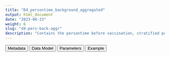 ```yaml
---
title: "D4_persontime_background_aggregated"
output: html_document
date: "2023-08-23"
weight: 6
slug: "d4-pers-back-aggr"
description: "Contains the persontime before vaccination, stratified per calendar month and past covid, and the occurrence of the AESIs"
---
```


<script src="/rmarkdown-libs/core-js/shim.min.js"></script>
<script src="/rmarkdown-libs/react/react.min.js"></script>
<script src="/rmarkdown-libs/react/react-dom.min.js"></script>
<script src="/rmarkdown-libs/reactwidget/react-tools.js"></script>
<script src="/rmarkdown-libs/htmlwidgets/htmlwidgets.js"></script>
<link href="/rmarkdown-libs/reactable/reactable.css" rel="stylesheet" />
<script src="/rmarkdown-libs/reactable-binding/reactable.js"></script>
<div class="tab">
<button class="tablinks" onclick="openCity(event, &#39;Metadata&#39;)" id="defaultOpen">Metadata</button>
<button class="tablinks" onclick="openCity(event, &#39;Data Model&#39;)">Data Model</button>
<button class="tablinks" onclick="openCity(event, &#39;Parameters&#39;)">Parameters</button>
<button class="tablinks" onclick="openCity(event, &#39;Example&#39;)">Example</button>
</div>
<div id="Metadata" class="tabcontent">
<div id="htmlwidget-1" class="reactable html-widget " style="width:auto;height:600px;"></div>
<script type="application/json" data-for="htmlwidget-1">{"x":{"tag":{"name":"Reactable","attribs":{"data":{"medatata_name":["Name of the dataset","Content of the dataset","Unit of observation","Dataset where the list of UoOs is fully listed and with 1 record per UoO","How many observations per UoO","Variables capturing the UoO","Primary key","Parameters",null,null,null,null,null,null,null,null,null,null,null,null],"metadata_content":["D4_persontime_background_aggregated","contains the persontime before vaccination, stratified per calendar month and past covid, and the occurrence of the AESIs","month, sex, ageband and covid",null,"1","month year Ageband sex dose type_vax COVID19",null,null,null,null,null,null,null,null,null,null,null,null,null,null]},"columns":[{"id":"medatata_name","name":"medatata_name","type":"character"},{"id":"metadata_content","name":"metadata_content","type":"character"}],"sortable":false,"searchable":true,"pagination":false,"highlight":true,"bordered":true,"striped":true,"style":{"maxWidth":1800},"height":"600px","dataKey":"dac4bfca8929bf31cd68dd39804dd78e"},"children":[]},"class":"reactR_markup"},"evals":[],"jsHooks":[]}</script>
</div>
<div id="Data Model" class="tabcontent">
<div id="htmlwidget-2" class="reactable html-widget " style="width:auto;height:600px;"></div>
<script type="application/json" data-for="htmlwidget-2">{"x":{"tag":{"name":"Reactable","attribs":{"data":{"VarName":["sex","COVID19","month","year","Ageband","Persontime","Persontime_AESI","AESI_b",null,null,null,null,null,null,null,null,null,null,null,null],"Description":["sex at instance creation","past COVID infection","calendar month","calendar year","ageband","persontime in the study in this stratum (in days)","persontime for this AESI (in days)","occurrence of this AESI (in days)",null,null,null,null,null,null,null,null,null,null,null,null],"Format":["character","binary","character","int",null,"int","int","int",null,null,null,null,null,null,null,null,null,null,null,null],"Vocabulary":["M\r\nF\r\nU\r\nO","1 = infected with covid in the past\r\n0 = otherwise","January\r\nFebruary\r\n…","2019\r\n2020\r\n…","0-4\r\n5-11\r\n12-17\r\n18-29\r\n30-39\r\n40-49\r\n50-59\r\n60-69\r\n79-79\r\n80+",null,null,null,null,null,null,null,null,null,null,null,null,null,null,null],"Parameters":[null,null,null,null,null,null,null,"AESI",null,null,null,null,null,null,null,null,null,null,null,null],"Notes and examples":[null,null,null,null,null,null,null,null,null,null,null,null,null,null,null,null,null,null,null,null],"Source tables and variables":[null,null,null,null,null,null,null,null,null,null,null,null,null,null,null,null,null,null,null,null],"Retrieved":[null,null,null,null,null,null,null,null,null,null,null,null,null,null,null,null,null,null,null,null],"Calculated":[null,null,null,null,null,null,null,null,null,null,null,null,null,null,null,null,null,null,null,null],"Algorithm_id":[null,null,null,null,null,null,null,null,null,null,null,null,null,null,null,null,null,null,null,null],"Rule":[null,null,null,null,null,null,null,null,null,null,null,null,null,null,null,null,null,null,null,null]},"columns":[{"id":"VarName","name":"VarName","type":"character"},{"id":"Description","name":"Description","type":"character"},{"id":"Format","name":"Format","type":"character"},{"id":"Vocabulary","name":"Vocabulary","type":"character"},{"id":"Parameters","name":"Parameters","type":"character"},{"id":"Notes and examples","name":"Notes and examples","type":"logical"},{"id":"Source tables and variables","name":"Source tables and variables","type":"logical"},{"id":"Retrieved","name":"Retrieved","type":"logical"},{"id":"Calculated","name":"Calculated","type":"logical"},{"id":"Algorithm_id","name":"Algorithm_id","type":"logical"},{"id":"Rule","name":"Rule","type":"logical"}],"sortable":false,"searchable":true,"pagination":false,"highlight":true,"bordered":true,"striped":true,"style":{"maxWidth":1800},"height":"600px","dataKey":"a9955ed33d020753b3364052f323856d"},"children":[]},"class":"reactR_markup"},"evals":[],"jsHooks":[]}</script>
</div>
<div id="Parameters" class="tabcontent">
<div id="htmlwidget-3" class="reactable html-widget " style="width:auto;height:600px;"></div>
<script type="application/json" data-for="htmlwidget-3">{"x":{"tag":{"name":"Reactable","attribs":{"data":{"parameter in the variable name":["AESI",null,null,null,null,null,null,null,null,null,null,null,null,null,null,null,null,null,null,null],"values":["A B_COAGDIS_AESI B_DIC_AESI B_HAEMOPHAGOLYNPHOHISTIO_AESI B_ITP_AESI B_TTS_AESI C_ARRH_AESI C_CAD_AESI C_MYOCARD_AESI C_PERICARD_AESI D_LIVERACUTE_AESI D_PANCRACUTE_AESI E_DM1_AESI E_THYROIDAUTOIMM_AESI E_THYROIDSUBACUTE_AESI G_KIACUTE_AESI Im_ANAPHYLAXIS_AESI Im_KAWASAKI_AESI M_RHABDOMYOLISIS_AESI N_ADEM_AESI N_BELLP_AESI N_CONVULGEN_AESI N_CVST_AESI N_GBS_AESI N_HEARINGLOSS_AESI N_MENINGOENC_AESI N_MYELITISTRANSV_AESI N_NARCOLEPSY_AESI N_STROKEHEMO_AESI O_DEATHSUDDEN_AESI O_MIS_AESI R_ARDS_AESI Sk_ERYTHMULTI_AESI Sk_SCAR_AESI SO_ANOSMIAAGEUSIA_AESI V_CHILBLAIN_AESI V_MICROANGIO_AESI V_THROMBOSISARTERIALALGOR_AESI V_VASCULITISSINGLEORG_AESI V_VTEALGORITHM_AESI",null,null,null,null,null,null,null,null,null,null,null,null,null,null,null,null,null,null,null],"name of macro":[null,null,null,null,null,null,null,null,null,null,null,null,null,null,null,null,null,null,null,null]},"columns":[{"id":"parameter in the variable name","name":"parameter in the variable name","type":"character"},{"id":"values","name":"values","type":"character"},{"id":"name of macro","name":"name of macro","type":"logical"}],"sortable":false,"searchable":true,"pagination":false,"highlight":true,"bordered":true,"striped":true,"style":{"maxWidth":1800},"height":"600px","dataKey":"3f117389148dd56a8520a0c538b71889"},"children":[]},"class":"reactR_markup"},"evals":[],"jsHooks":[]}</script>
</div>
<div id="Example" class="tabcontent">
<div id="htmlwidget-4" class="reactable html-widget " style="width:auto;height:600px;"></div>
<script type="application/json" data-for="htmlwidget-4">{"x":{"tag":{"name":"Reactable","attribs":{"data":{"sex":["F","F","F","F","F","F","F","F","F","F","F","F","F","F","F","F","F","F","F","F"],"month":["January","January","January","January","January","January","January","January","January","January","January","February","February","February","February","February","February","February","February","February"],"Ageband":["0-4","12-17","18-24","25-29","30-39","40-49","5-11","50-59","60-69","70-79","80+","0-4","12-17","18-24","25-29","30-39","40-49","5-11","50-59","60-69"],"COVID19":[0,0,0,0,0,0,0,0,0,0,0,0,0,0,0,0,0,0,0,0],"Persontime":[3778,5902,6201,5832,12763,19794,6917,19507,15275,13613,13295,3569,5386,5545,5313,11430,17988,6218,17630,13791],"Persontime_B_COAGDIS_AESI":[3778,5902,6201,5832,12763,19794,6917,19507,15275,13613,13264,3569,5386,5545,5313,11430,17988,6218,17630,13791],"Persontime_B_DIC_AESI":[3778,5902,6201,5832,12763,19794,6917,19507,15275,13613,13295,3569,5386,5545,5313,11430,17988,6218,17630,13791],"Persontime_B_HAEMOPHAGOLYNPHOHISTIO_AESI":[3778,5902,6201,5832,12763,19794,6917,19507,15275,13613,13295,3569,5386,5545,5313,11430,17988,6218,17630,13791],"Persontime_B_ITP_AESI":[3778,5902,6201,5832,12763,19794,6917,19507,15275,13613,13295,3569,5386,5545,5313,11430,17988,6218,17630,13791],"Persontime_B_TTS_AESI":[3778,5902,6201,5832,12763,19794,6917,19507,15275,13613,13264,3569,5386,5545,5313,11430,17988,6218,17630,13791],"Persontime_C_ARRH_AESI":[3778,5902,6201,5832,12763,19794,6917,19476,15244,13520,13264,3569,5386,5545,5313,11430,17988,6218,17602,13763],"Persontime_C_CAD_AESI":[3778,5902,6201,5832,12763,19794,6917,19507,15275,13613,13295,3569,5386,5545,5313,11430,17988,6218,17630,13791],"Persontime_C_MYOCARD_AESI":[3778,5902,6201,5832,12763,19794,6917,19507,15275,13613,13295,3569,5386,5545,5313,11430,17988,6218,17630,13791],"Persontime_C_PERICARD_AESI":[3778,5902,6201,5832,12763,19794,6917,19507,15275,13613,13295,3569,5386,5545,5313,11430,17988,6218,17630,13791],"Persontime_D_LIVERACUTE_AESI":[3778,5902,6201,5832,12763,19794,6917,19507,15275,13613,13295,3569,5386,5545,5313,11430,17988,6218,17630,13791],"Persontime_D_PANCRACUTE_AESI":[3778,5902,6201,5832,12763,19794,6917,19507,15275,13613,13295,3569,5386,5545,5313,11430,17988,6218,17630,13791],"Persontime_E_DM1_AESI":[3778,5902,6201,5832,12763,19794,6917,19507,15275,13613,13295,3569,5386,5545,5313,11430,17988,6218,17630,13791],"Persontime_E_THYROIDAUTOIMM_AESI":[3778,5902,6201,5770,12639,19763,6917,19383,15275,13613,13295,3569,5386,5545,5257,11315,17944,6218,17518,13791],"Persontime_E_THYROIDSUBACUTE_AESI":[3778,5902,6201,5832,12763,19794,6917,19507,15275,13613,13295,3569,5386,5545,5313,11430,17988,6218,17630,13791],"Persontime_G_KIACUTE_AESI":[3778,5902,6201,5832,12763,19794,6917,19507,15275,13613,13295,3569,5386,5545,5313,11430,17988,6218,17630,13791],"Persontime_Im_KAWASAKI_AESI":[3778,5902,6201,5832,12763,19794,6917,19507,15275,13613,13295,3569,5386,5545,5313,11430,17988,6218,17630,13791],"Persontime_M_RHABDOMYOLISIS_AESI":[3778,5902,6201,5832,12763,19794,6917,19507,15275,13613,13295,3569,5386,5545,5313,11430,17988,6218,17630,13791],"Persontime_N_ADEM_AESI":[3778,5902,6201,5832,12763,19794,6917,19507,15275,13613,13295,3569,5386,5545,5313,11430,17988,6218,17630,13791],"Persontime_N_BELLP_AESI":[3778,5902,6201,5832,12763,19794,6917,19507,15275,13613,13295,3569,5386,5545,5313,11430,17988,6218,17630,13791],"Persontime_N_CONVULGEN_AESI":[3778,5902,6201,5832,12763,19794,6917,19507,15275,13613,13295,3565,5386,5545,5313,11430,17988,6218,17630,13791],"Persontime_N_CVST_AESI":[3778,5902,6201,5832,12763,19794,6917,19507,15275,13613,13295,3569,5386,5545,5313,11430,17988,6218,17630,13791],"Persontime_N_GBS_AESI":[3778,5902,6201,5832,12763,19794,6917,19507,15275,13613,13295,3569,5386,5545,5313,11430,17988,6218,17630,13791],"Persontime_N_HEARINGLOSS_AESI":[3778,5902,6201,5832,12763,19794,6917,19507,15275,13613,13295,3569,5386,5545,5313,11430,17988,6218,17630,13791],"Persontime_N_MENINGOENC_AESI":[3778,5902,6201,5832,12763,19794,6917,19507,15275,13613,13295,3569,5386,5545,5313,11430,17988,6218,17630,13791],"Persontime_N_MYELITISTRANSV_AESI":[3778,5902,6201,5832,12763,19794,6917,19507,15275,13613,13295,3569,5386,5545,5313,11430,17988,6218,17630,13791],"Persontime_N_NARCOLEPSY_AESI":[3778,5902,6201,5832,12763,19794,6917,19507,15275,13613,13295,3569,5386,5545,5313,11430,17988,6218,17630,13791],"Persontime_N_STROKEHEMO_AESI":[3778,5902,6201,5832,12763,19794,6917,19507,15275,13613,13295,3569,5386,5545,5313,11430,17988,6218,17630,13791],"Persontime_O_DEATHSUDDEN_AESI":[3778,5902,6201,5832,12763,19794,6917,19507,15275,13613,13295,3569,5386,5545,5313,11430,17988,6218,17630,13791],"Persontime_O_MIS_AESI":[3778,5902,6201,5832,12763,19794,6917,19507,15275,13613,13295,3569,5386,5545,5313,11430,17988,6218,17630,13791],"Persontime_R_ARDS_AESI":[3778,5902,6201,5832,12763,19794,6917,19507,15275,13613,13295,3569,5386,5545,5313,11430,17988,6218,17630,13791],"Persontime_Sk_ERYTHMULTI_AESI":[3778,5902,6201,5832,12763,19794,6917,19507,15275,13613,13295,3569,5386,5545,5313,11430,17988,6218,17630,13791],"Persontime_Sk_SCAR_AESI":[3778,5902,6201,5832,12763,19794,6917,19507,15275,13613,13295,3569,5386,5545,5313,11430,17988,6218,17630,13791],"Persontime_SO_ANOSMIAAGEUSIA_AESI":[3778,5902,6201,5832,12763,19794,6917,19507,15275,13613,13295,3569,5386,5545,5313,11430,17988,6218,17630,13791],"Persontime_V_CHILBLAIN_AESI":[3778,5902,6201,5832,12763,19794,6917,19507,15275,13613,13295,3569,5386,5545,5313,11430,17988,6218,17630,13791],"Persontime_V_MICROANGIO_AESI":[3778,5902,6201,5832,12763,19794,6917,19507,15275,13613,13295,3569,5386,5545,5313,11430,17988,6218,17630,13791],"Persontime_V_THROMBOSISARTERIALALGOR_AESI":[3778,5902,6201,5832,12763,19794,6917,19507,15275,13613,13295,3569,5386,5545,5313,11430,17988,6218,17630,13791],"Persontime_V_VASCULITISSINGLEORG_AESI":[3778,5902,6201,5832,12763,19794,6917,19507,15275,13613,13295,3569,5386,5545,5313,11430,17988,6218,17630,13791],"Persontime_V_VTEALGORITHM_AESI":[3778,5902,6201,5832,12763,19794,6917,19466,15267,13529,13201,3569,5386,5545,5313,11430,17988,6218,17554,13664],"Persontime_C_VALVULAR_COV":[3778,5902,6201,5832,12763,19794,6917,19445,15244,13613,13295,3569,5386,5545,5313,11430,17988,6218,17574,13763],"Persontime_D_DIVERTICULITIS_AESI":[3778,5902,6201,5832,12763,19794,6917,19507,15275,13613,13295,3569,5386,5545,5313,11430,17988,6218,17630,13791],"Persontime_D_GALLSTONES_COV":[3778,5902,6201,5832,12763,19794,6917,19507,15275,13613,13295,3569,5386,5545,5313,11430,17972,6218,17630,13791],"Persontime_D_LIVERCIRRHOSIS_COV":[3778,5902,6201,5832,12763,19794,6917,19507,15275,13613,13295,3569,5386,5545,5313,11430,17988,6218,17630,13791],"Persontime_E_GOUT_COV":[3778,5902,6201,5832,12763,19794,6917,19507,15275,13613,13295,3569,5386,5545,5313,11430,17988,6218,17630,13791],"Persontime_G_UTI_COV":[3778,5902,6201,5832,12763,19794,6917,19507,15275,13613,13295,3565,5386,5545,5300,11430,17977,6218,17630,13791],"Persontime_I_CLOSTRIDIUMD_COV":[3778,5902,6201,5832,12763,19794,6917,19507,15275,13613,13295,3569,5386,5545,5313,11430,17988,6218,17630,13791],"Persontime_I_INFLUENZA_COV":[3778,5902,6201,5832,12763,19794,6917,19507,15275,13613,13295,3569,5386,5545,5313,11430,17988,6218,17630,13791],"Persontime_Im_SJOGRENS_COV":[3778,5902,6201,5832,12763,19763,6917,19476,15275,13613,13295,3569,5386,5545,5313,11430,17960,6218,17602,13791],"Persontime_M_FRACTURES_COV":[3778,5902,6201,5832,12763,19794,6917,19507,15275,13613,13295,3569,5386,5545,5313,11430,17988,6218,17630,13791],"Persontime_M_OSTEOARTHRITIS_COV":[3778,5902,6201,5832,12763,19794,6917,19507,15275,13613,13295,3569,5386,5545,5313,11430,17988,6218,17630,13791],"Persontime_M_OSTEOMYELITIS_COV":[3778,5902,6201,5832,12763,19794,6917,19507,15275,13613,13295,3569,5386,5545,5313,11430,17988,6218,17630,13791],"Persontime_M_REACTIVEARTHRITIS_COV":[3778,5902,6201,5832,12763,19794,6917,19507,15275,13613,13295,3569,5386,5545,5313,11430,17988,6218,17630,13791],"Persontime_Ment_ORGPSYCHOSIS_COV":[3778,5902,6201,5832,12763,19794,6917,19507,15275,13613,13295,3569,5386,5528,5313,11430,17988,6218,17630,13791],"Persontime_N_TRIGEMINALNEURALGIA_COV":[3778,5902,6201,5832,12763,19794,6917,19507,15275,13613,13295,3569,5386,5545,5313,11430,17988,6218,17630,13791],"Persontime_SO_CONJUNCTIVITIS_COV":[3778,5902,6201,5832,12763,19763,6917,19476,15275,13613,13295,3569,5386,5545,5313,11430,17960,6218,17602,13791],"Persontime_SO_OTITISEXT_COV":[3778,5902,6201,5832,12763,19794,6917,19507,15275,13613,13295,3569,5386,5545,5313,11430,17988,6218,17630,13791],"Persontime_V_RENOVASCULAR_COV":[3778,5902,6201,5832,12763,19794,6917,19507,15275,13613,13295,3569,5386,5545,5313,11430,17988,6218,17630,13791],"B_COAGDIS_AESI_b":[0,0,0,0,0,0,0,0,0,0,0,0,0,0,0,0,0,0,0,0],"B_DIC_AESI_b":[0,0,0,0,0,0,0,0,0,0,0,0,0,0,0,0,0,0,0,0],"B_HAEMOPHAGOLYNPHOHISTIO_AESI_b":[0,0,0,0,0,0,0,0,0,0,0,0,0,0,0,0,0,0,0,0],"B_ITP_AESI_b":[0,0,0,0,0,0,0,0,0,0,0,0,0,0,0,0,0,0,0,0],"B_TTS_AESI_b":[0,0,0,0,0,0,0,0,0,0,0,0,0,0,0,0,0,0,0,0],"C_ARRH_AESI_b":[0,0,0,0,0,0,0,0,0,0,0,0,0,0,0,0,0,0,0,0],"C_CAD_AESI_b":[0,0,0,0,0,0,0,0,0,0,0,0,0,0,0,0,0,0,0,0],"C_MYOCARD_AESI_b":[0,0,0,0,0,0,0,0,0,0,0,0,0,0,0,0,0,0,0,0],"C_PERICARD_AESI_b":[0,0,0,0,0,0,0,0,0,0,0,0,0,0,0,0,0,0,0,0],"D_LIVERACUTE_AESI_b":[0,0,0,0,0,0,0,0,0,0,0,0,0,0,0,0,0,0,0,0],"D_PANCRACUTE_AESI_b":[0,0,0,0,0,0,0,0,0,0,0,0,0,0,0,0,0,0,0,0],"E_DM1_AESI_b":[0,0,0,0,0,0,0,0,0,0,0,0,0,0,0,0,0,0,0,0],"E_THYROIDAUTOIMM_AESI_b":[0,0,0,0,0,0,0,0,0,0,0,0,0,0,0,1,1,0,0,0],"E_THYROIDSUBACUTE_AESI_b":[0,0,0,0,0,0,0,0,0,0,0,0,0,0,0,0,0,0,0,0],"G_KIACUTE_AESI_b":[0,0,0,0,0,0,0,0,0,0,0,0,0,0,0,0,0,0,0,0],"Im_KAWASAKI_AESI_b":[0,0,0,0,0,0,0,0,0,0,0,0,0,0,0,0,0,0,0,0],"M_RHABDOMYOLISIS_AESI_b":[0,0,0,0,0,0,0,0,0,0,0,0,0,0,0,0,0,0,0,0],"N_ADEM_AESI_b":[0,0,0,0,0,0,0,0,0,0,0,0,0,0,0,0,0,0,0,0],"N_BELLP_AESI_b":[0,0,0,0,0,0,0,0,0,0,0,0,0,0,0,0,0,0,0,0],"N_CONVULGEN_AESI_b":[0,0,0,0,0,0,0,0,0,0,0,1,0,0,0,0,0,0,0,0],"N_CVST_AESI_b":[0,0,0,0,0,0,0,0,0,0,0,0,0,0,0,0,0,0,0,0],"N_GBS_AESI_b":[0,0,0,0,0,0,0,0,0,0,0,0,0,0,0,0,0,0,0,0],"N_HEARINGLOSS_AESI_b":[0,0,0,0,0,0,0,0,0,0,0,0,0,0,0,0,0,0,0,0],"N_MENINGOENC_AESI_b":[0,0,0,0,0,0,0,0,0,0,0,0,0,0,0,0,0,0,0,0],"N_MYELITISTRANSV_AESI_b":[0,0,0,0,0,0,0,0,0,0,0,0,0,0,0,0,0,0,0,0],"N_NARCOLEPSY_AESI_b":[0,0,0,0,0,0,0,0,0,0,0,0,0,0,0,0,0,0,0,0],"N_STROKEHEMO_AESI_b":[0,0,0,0,0,0,0,0,0,0,0,0,0,0,0,0,0,0,0,0],"O_DEATHSUDDEN_AESI_b":[0,0,0,0,0,0,0,0,0,0,0,0,0,0,0,0,0,0,0,0],"O_MIS_AESI_b":[0,0,0,0,0,0,0,0,0,0,0,0,0,0,0,0,0,0,0,0],"R_ARDS_AESI_b":[0,0,0,0,0,0,0,0,0,0,0,0,0,0,0,0,0,0,0,0],"Sk_ERYTHMULTI_AESI_b":[0,0,0,0,0,0,0,0,0,0,0,0,0,0,0,0,0,0,0,0],"Sk_SCAR_AESI_b":[0,0,0,0,0,0,0,0,0,0,0,0,0,0,0,0,0,0,0,0],"SO_ANOSMIAAGEUSIA_AESI_b":[0,0,0,0,0,0,0,0,0,0,0,0,0,0,0,0,0,0,0,0],"V_CHILBLAIN_AESI_b":[0,0,0,0,0,0,0,0,0,0,0,0,0,0,0,0,0,0,0,0],"V_MICROANGIO_AESI_b":[0,0,0,0,0,0,0,0,0,0,0,0,0,0,0,0,0,0,0,0],"V_THROMBOSISARTERIALALGOR_AESI_b":[0,0,0,0,0,0,0,0,0,0,0,0,0,0,0,0,0,0,0,0],"V_VASCULITISSINGLEORG_AESI_b":[0,0,0,0,0,0,0,0,0,0,0,0,0,0,0,0,0,0,0,0],"V_VTEALGORITHM_AESI_b":[0,0,0,0,0,0,0,2,2,9,7,0,0,0,0,0,0,0,2,7],"C_VALVULAR_COV_b":[0,0,0,0,0,0,0,0,0,0,0,0,0,0,0,0,0,0,0,0],"D_DIVERTICULITIS_AESI_b":[0,0,0,0,0,0,0,0,0,0,0,0,0,0,0,0,0,0,0,0],"D_GALLSTONES_COV_b":[0,0,0,0,0,0,0,0,0,0,0,0,0,0,0,0,1,0,0,0],"D_LIVERCIRRHOSIS_COV_b":[0,0,0,0,0,0,0,0,0,0,0,0,0,0,0,0,0,0,0,0],"E_GOUT_COV_b":[0,0,0,0,0,0,0,0,0,0,0,0,0,0,0,0,0,0,0,0],"G_UTI_COV_b":[0,0,0,0,0,0,0,0,0,0,0,1,0,0,1,0,1,0,0,0],"I_CLOSTRIDIUMD_COV_b":[0,0,0,0,0,0,0,0,0,0,0,0,0,0,0,0,0,0,0,0],"I_INFLUENZA_COV_b":[0,0,0,0,0,0,0,0,0,0,0,0,0,0,0,0,0,0,0,0],"Im_SJOGRENS_COV_b":[0,0,0,0,0,0,0,0,0,0,0,0,0,0,0,0,0,0,0,0],"M_FRACTURES_COV_b":[0,0,0,0,0,0,0,0,0,0,0,0,0,0,0,0,0,0,0,0],"M_OSTEOARTHRITIS_COV_b":[0,0,0,0,0,0,0,0,0,0,0,0,0,0,0,0,0,0,0,0],"M_OSTEOMYELITIS_COV_b":[0,0,0,0,0,0,0,0,0,0,0,0,0,0,0,0,0,0,0,0],"M_REACTIVEARTHRITIS_COV_b":[0,0,0,0,0,0,0,0,0,0,0,0,0,0,0,0,0,0,0,0],"Ment_ORGPSYCHOSIS_COV_b":[0,0,0,0,0,0,0,0,0,0,0,0,0,1,0,0,0,0,0,0],"N_TRIGEMINALNEURALGIA_COV_b":[0,0,0,0,0,0,0,0,0,0,0,0,0,0,0,0,0,0,0,0],"SO_CONJUNCTIVITIS_COV_b":[0,0,0,0,0,0,0,0,0,0,0,0,0,0,0,0,0,0,0,0],"SO_OTITISEXT_COV_b":[0,0,0,0,0,0,0,0,0,0,0,0,0,0,0,0,0,0,0,0],"V_RENOVASCULAR_COV_b":[0,0,0,0,0,0,0,0,0,0,0,0,0,0,0,0,0,0,0,0],"Persontime_Im_ANAPHYLAXIS_AESI":[3778,5902,6201,5832,12763,19794,6917,19507,15275,13613,13295,3569,5386,5545,5313,11430,17988,6218,17630,13791],"Im_ANAPHYLAXIS_AESI_b":[0,0,0,0,0,0,0,0,0,0,0,0,0,0,0,0,0,0,0,0],"year":[2019,2019,2019,2019,2019,2019,2019,2019,2019,2019,2019,2019,2019,2019,2019,2019,2019,2019,2019,2019]},"columns":[{"id":"sex","name":"sex","type":"character"},{"id":"month","name":"month","type":"character"},{"id":"Ageband","name":"Ageband","type":"character"},{"id":"COVID19","name":"COVID19","type":"numeric"},{"id":"Persontime","name":"Persontime","type":"numeric"},{"id":"Persontime_B_COAGDIS_AESI","name":"Persontime_B_COAGDIS_AESI","type":"numeric"},{"id":"Persontime_B_DIC_AESI","name":"Persontime_B_DIC_AESI","type":"numeric"},{"id":"Persontime_B_HAEMOPHAGOLYNPHOHISTIO_AESI","name":"Persontime_B_HAEMOPHAGOLYNPHOHISTIO_AESI","type":"numeric"},{"id":"Persontime_B_ITP_AESI","name":"Persontime_B_ITP_AESI","type":"numeric"},{"id":"Persontime_B_TTS_AESI","name":"Persontime_B_TTS_AESI","type":"numeric"},{"id":"Persontime_C_ARRH_AESI","name":"Persontime_C_ARRH_AESI","type":"numeric"},{"id":"Persontime_C_CAD_AESI","name":"Persontime_C_CAD_AESI","type":"numeric"},{"id":"Persontime_C_MYOCARD_AESI","name":"Persontime_C_MYOCARD_AESI","type":"numeric"},{"id":"Persontime_C_PERICARD_AESI","name":"Persontime_C_PERICARD_AESI","type":"numeric"},{"id":"Persontime_D_LIVERACUTE_AESI","name":"Persontime_D_LIVERACUTE_AESI","type":"numeric"},{"id":"Persontime_D_PANCRACUTE_AESI","name":"Persontime_D_PANCRACUTE_AESI","type":"numeric"},{"id":"Persontime_E_DM1_AESI","name":"Persontime_E_DM1_AESI","type":"numeric"},{"id":"Persontime_E_THYROIDAUTOIMM_AESI","name":"Persontime_E_THYROIDAUTOIMM_AESI","type":"numeric"},{"id":"Persontime_E_THYROIDSUBACUTE_AESI","name":"Persontime_E_THYROIDSUBACUTE_AESI","type":"numeric"},{"id":"Persontime_G_KIACUTE_AESI","name":"Persontime_G_KIACUTE_AESI","type":"numeric"},{"id":"Persontime_Im_KAWASAKI_AESI","name":"Persontime_Im_KAWASAKI_AESI","type":"numeric"},{"id":"Persontime_M_RHABDOMYOLISIS_AESI","name":"Persontime_M_RHABDOMYOLISIS_AESI","type":"numeric"},{"id":"Persontime_N_ADEM_AESI","name":"Persontime_N_ADEM_AESI","type":"numeric"},{"id":"Persontime_N_BELLP_AESI","name":"Persontime_N_BELLP_AESI","type":"numeric"},{"id":"Persontime_N_CONVULGEN_AESI","name":"Persontime_N_CONVULGEN_AESI","type":"numeric"},{"id":"Persontime_N_CVST_AESI","name":"Persontime_N_CVST_AESI","type":"numeric"},{"id":"Persontime_N_GBS_AESI","name":"Persontime_N_GBS_AESI","type":"numeric"},{"id":"Persontime_N_HEARINGLOSS_AESI","name":"Persontime_N_HEARINGLOSS_AESI","type":"numeric"},{"id":"Persontime_N_MENINGOENC_AESI","name":"Persontime_N_MENINGOENC_AESI","type":"numeric"},{"id":"Persontime_N_MYELITISTRANSV_AESI","name":"Persontime_N_MYELITISTRANSV_AESI","type":"numeric"},{"id":"Persontime_N_NARCOLEPSY_AESI","name":"Persontime_N_NARCOLEPSY_AESI","type":"numeric"},{"id":"Persontime_N_STROKEHEMO_AESI","name":"Persontime_N_STROKEHEMO_AESI","type":"numeric"},{"id":"Persontime_O_DEATHSUDDEN_AESI","name":"Persontime_O_DEATHSUDDEN_AESI","type":"numeric"},{"id":"Persontime_O_MIS_AESI","name":"Persontime_O_MIS_AESI","type":"numeric"},{"id":"Persontime_R_ARDS_AESI","name":"Persontime_R_ARDS_AESI","type":"numeric"},{"id":"Persontime_Sk_ERYTHMULTI_AESI","name":"Persontime_Sk_ERYTHMULTI_AESI","type":"numeric"},{"id":"Persontime_Sk_SCAR_AESI","name":"Persontime_Sk_SCAR_AESI","type":"numeric"},{"id":"Persontime_SO_ANOSMIAAGEUSIA_AESI","name":"Persontime_SO_ANOSMIAAGEUSIA_AESI","type":"numeric"},{"id":"Persontime_V_CHILBLAIN_AESI","name":"Persontime_V_CHILBLAIN_AESI","type":"numeric"},{"id":"Persontime_V_MICROANGIO_AESI","name":"Persontime_V_MICROANGIO_AESI","type":"numeric"},{"id":"Persontime_V_THROMBOSISARTERIALALGOR_AESI","name":"Persontime_V_THROMBOSISARTERIALALGOR_AESI","type":"numeric"},{"id":"Persontime_V_VASCULITISSINGLEORG_AESI","name":"Persontime_V_VASCULITISSINGLEORG_AESI","type":"numeric"},{"id":"Persontime_V_VTEALGORITHM_AESI","name":"Persontime_V_VTEALGORITHM_AESI","type":"numeric"},{"id":"Persontime_C_VALVULAR_COV","name":"Persontime_C_VALVULAR_COV","type":"numeric"},{"id":"Persontime_D_DIVERTICULITIS_AESI","name":"Persontime_D_DIVERTICULITIS_AESI","type":"numeric"},{"id":"Persontime_D_GALLSTONES_COV","name":"Persontime_D_GALLSTONES_COV","type":"numeric"},{"id":"Persontime_D_LIVERCIRRHOSIS_COV","name":"Persontime_D_LIVERCIRRHOSIS_COV","type":"numeric"},{"id":"Persontime_E_GOUT_COV","name":"Persontime_E_GOUT_COV","type":"numeric"},{"id":"Persontime_G_UTI_COV","name":"Persontime_G_UTI_COV","type":"numeric"},{"id":"Persontime_I_CLOSTRIDIUMD_COV","name":"Persontime_I_CLOSTRIDIUMD_COV","type":"numeric"},{"id":"Persontime_I_INFLUENZA_COV","name":"Persontime_I_INFLUENZA_COV","type":"numeric"},{"id":"Persontime_Im_SJOGRENS_COV","name":"Persontime_Im_SJOGRENS_COV","type":"numeric"},{"id":"Persontime_M_FRACTURES_COV","name":"Persontime_M_FRACTURES_COV","type":"numeric"},{"id":"Persontime_M_OSTEOARTHRITIS_COV","name":"Persontime_M_OSTEOARTHRITIS_COV","type":"numeric"},{"id":"Persontime_M_OSTEOMYELITIS_COV","name":"Persontime_M_OSTEOMYELITIS_COV","type":"numeric"},{"id":"Persontime_M_REACTIVEARTHRITIS_COV","name":"Persontime_M_REACTIVEARTHRITIS_COV","type":"numeric"},{"id":"Persontime_Ment_ORGPSYCHOSIS_COV","name":"Persontime_Ment_ORGPSYCHOSIS_COV","type":"numeric"},{"id":"Persontime_N_TRIGEMINALNEURALGIA_COV","name":"Persontime_N_TRIGEMINALNEURALGIA_COV","type":"numeric"},{"id":"Persontime_SO_CONJUNCTIVITIS_COV","name":"Persontime_SO_CONJUNCTIVITIS_COV","type":"numeric"},{"id":"Persontime_SO_OTITISEXT_COV","name":"Persontime_SO_OTITISEXT_COV","type":"numeric"},{"id":"Persontime_V_RENOVASCULAR_COV","name":"Persontime_V_RENOVASCULAR_COV","type":"numeric"},{"id":"B_COAGDIS_AESI_b","name":"B_COAGDIS_AESI_b","type":"numeric"},{"id":"B_DIC_AESI_b","name":"B_DIC_AESI_b","type":"numeric"},{"id":"B_HAEMOPHAGOLYNPHOHISTIO_AESI_b","name":"B_HAEMOPHAGOLYNPHOHISTIO_AESI_b","type":"numeric"},{"id":"B_ITP_AESI_b","name":"B_ITP_AESI_b","type":"numeric"},{"id":"B_TTS_AESI_b","name":"B_TTS_AESI_b","type":"numeric"},{"id":"C_ARRH_AESI_b","name":"C_ARRH_AESI_b","type":"numeric"},{"id":"C_CAD_AESI_b","name":"C_CAD_AESI_b","type":"numeric"},{"id":"C_MYOCARD_AESI_b","name":"C_MYOCARD_AESI_b","type":"numeric"},{"id":"C_PERICARD_AESI_b","name":"C_PERICARD_AESI_b","type":"numeric"},{"id":"D_LIVERACUTE_AESI_b","name":"D_LIVERACUTE_AESI_b","type":"numeric"},{"id":"D_PANCRACUTE_AESI_b","name":"D_PANCRACUTE_AESI_b","type":"numeric"},{"id":"E_DM1_AESI_b","name":"E_DM1_AESI_b","type":"numeric"},{"id":"E_THYROIDAUTOIMM_AESI_b","name":"E_THYROIDAUTOIMM_AESI_b","type":"numeric"},{"id":"E_THYROIDSUBACUTE_AESI_b","name":"E_THYROIDSUBACUTE_AESI_b","type":"numeric"},{"id":"G_KIACUTE_AESI_b","name":"G_KIACUTE_AESI_b","type":"numeric"},{"id":"Im_KAWASAKI_AESI_b","name":"Im_KAWASAKI_AESI_b","type":"numeric"},{"id":"M_RHABDOMYOLISIS_AESI_b","name":"M_RHABDOMYOLISIS_AESI_b","type":"numeric"},{"id":"N_ADEM_AESI_b","name":"N_ADEM_AESI_b","type":"numeric"},{"id":"N_BELLP_AESI_b","name":"N_BELLP_AESI_b","type":"numeric"},{"id":"N_CONVULGEN_AESI_b","name":"N_CONVULGEN_AESI_b","type":"numeric"},{"id":"N_CVST_AESI_b","name":"N_CVST_AESI_b","type":"numeric"},{"id":"N_GBS_AESI_b","name":"N_GBS_AESI_b","type":"numeric"},{"id":"N_HEARINGLOSS_AESI_b","name":"N_HEARINGLOSS_AESI_b","type":"numeric"},{"id":"N_MENINGOENC_AESI_b","name":"N_MENINGOENC_AESI_b","type":"numeric"},{"id":"N_MYELITISTRANSV_AESI_b","name":"N_MYELITISTRANSV_AESI_b","type":"numeric"},{"id":"N_NARCOLEPSY_AESI_b","name":"N_NARCOLEPSY_AESI_b","type":"numeric"},{"id":"N_STROKEHEMO_AESI_b","name":"N_STROKEHEMO_AESI_b","type":"numeric"},{"id":"O_DEATHSUDDEN_AESI_b","name":"O_DEATHSUDDEN_AESI_b","type":"numeric"},{"id":"O_MIS_AESI_b","name":"O_MIS_AESI_b","type":"numeric"},{"id":"R_ARDS_AESI_b","name":"R_ARDS_AESI_b","type":"numeric"},{"id":"Sk_ERYTHMULTI_AESI_b","name":"Sk_ERYTHMULTI_AESI_b","type":"numeric"},{"id":"Sk_SCAR_AESI_b","name":"Sk_SCAR_AESI_b","type":"numeric"},{"id":"SO_ANOSMIAAGEUSIA_AESI_b","name":"SO_ANOSMIAAGEUSIA_AESI_b","type":"numeric"},{"id":"V_CHILBLAIN_AESI_b","name":"V_CHILBLAIN_AESI_b","type":"numeric"},{"id":"V_MICROANGIO_AESI_b","name":"V_MICROANGIO_AESI_b","type":"numeric"},{"id":"V_THROMBOSISARTERIALALGOR_AESI_b","name":"V_THROMBOSISARTERIALALGOR_AESI_b","type":"numeric"},{"id":"V_VASCULITISSINGLEORG_AESI_b","name":"V_VASCULITISSINGLEORG_AESI_b","type":"numeric"},{"id":"V_VTEALGORITHM_AESI_b","name":"V_VTEALGORITHM_AESI_b","type":"numeric"},{"id":"C_VALVULAR_COV_b","name":"C_VALVULAR_COV_b","type":"numeric"},{"id":"D_DIVERTICULITIS_AESI_b","name":"D_DIVERTICULITIS_AESI_b","type":"numeric"},{"id":"D_GALLSTONES_COV_b","name":"D_GALLSTONES_COV_b","type":"numeric"},{"id":"D_LIVERCIRRHOSIS_COV_b","name":"D_LIVERCIRRHOSIS_COV_b","type":"numeric"},{"id":"E_GOUT_COV_b","name":"E_GOUT_COV_b","type":"numeric"},{"id":"G_UTI_COV_b","name":"G_UTI_COV_b","type":"numeric"},{"id":"I_CLOSTRIDIUMD_COV_b","name":"I_CLOSTRIDIUMD_COV_b","type":"numeric"},{"id":"I_INFLUENZA_COV_b","name":"I_INFLUENZA_COV_b","type":"numeric"},{"id":"Im_SJOGRENS_COV_b","name":"Im_SJOGRENS_COV_b","type":"numeric"},{"id":"M_FRACTURES_COV_b","name":"M_FRACTURES_COV_b","type":"numeric"},{"id":"M_OSTEOARTHRITIS_COV_b","name":"M_OSTEOARTHRITIS_COV_b","type":"numeric"},{"id":"M_OSTEOMYELITIS_COV_b","name":"M_OSTEOMYELITIS_COV_b","type":"numeric"},{"id":"M_REACTIVEARTHRITIS_COV_b","name":"M_REACTIVEARTHRITIS_COV_b","type":"numeric"},{"id":"Ment_ORGPSYCHOSIS_COV_b","name":"Ment_ORGPSYCHOSIS_COV_b","type":"numeric"},{"id":"N_TRIGEMINALNEURALGIA_COV_b","name":"N_TRIGEMINALNEURALGIA_COV_b","type":"numeric"},{"id":"SO_CONJUNCTIVITIS_COV_b","name":"SO_CONJUNCTIVITIS_COV_b","type":"numeric"},{"id":"SO_OTITISEXT_COV_b","name":"SO_OTITISEXT_COV_b","type":"numeric"},{"id":"V_RENOVASCULAR_COV_b","name":"V_RENOVASCULAR_COV_b","type":"numeric"},{"id":"Persontime_Im_ANAPHYLAXIS_AESI","name":"Persontime_Im_ANAPHYLAXIS_AESI","type":"numeric"},{"id":"Im_ANAPHYLAXIS_AESI_b","name":"Im_ANAPHYLAXIS_AESI_b","type":"numeric"},{"id":"year","name":"year","type":"numeric"}],"sortable":false,"searchable":true,"pagination":false,"highlight":true,"bordered":true,"striped":true,"style":{"maxWidth":1800},"height":"600px","dataKey":"c458aaceb1d0fcb8a545f5bb9680f36f"},"children":[]},"class":"reactR_markup"},"evals":[],"jsHooks":[]}</script>
</div>
